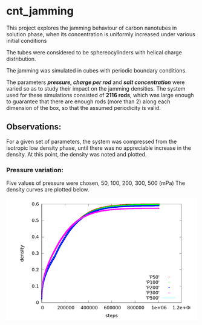 # cnt_jamming
This project explores the jamming behaviour of carbon nanotubes in solution phase, when its concentration is uniformly increased under various initial conditions

The tubes were considered to be sphereocylinders with helical charge distribution.

The jamming was simulated in cubes with periodic boundary conditions.  

The parameters ***pressure, charge per rod*** and ***salt concentration*** were varied so as to study their impact on the jamming densities. The system used for these simulations consisted of **2116 rods**, which was large enough to guarantee that there are enough rods (more than 2) along each dimension of the box, so that the assumed periodicity is valid.

## Observations:
For a given set of parameters, the system was compressed from the isotropic low density phase, until there was no appreciable increase in the density. At this point, the density was noted and plotted.

### Pressure variation:

Five values of pressure were chosen, 50, 100, 200, 300, 500 (mPa) The density curves are plotted below.

![alt text](https://raw.githubusercontent.com/sarangzambare/cnt_jamming/master/png/press_var.png)
